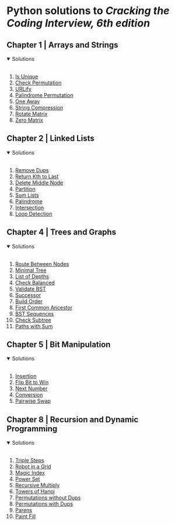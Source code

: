 # Python solutions to *Cracking the Coding Interview, 6th edition*
## Chapter 1 | Arrays and Strings
<details open>
<summary>Solutions</summary>
<br>
<ol>
    <li><a href="chapter1/is_unique.py">Is Unique</a></li>
    <li><a href="chapter1/is_permutation.py">Check Permutation</a></li>
    <li><a href="chapter1/urlify.py">URLify</a></li>
    <li><a href="chapter1/is_palindrome_permutation.py">Palindrome Permutation</a></li>
    <li><a href="chapter1/is_oneaway.py">One Away</a></li>
    <li><a href="chapter1/str_compression.py">String Compression</a></li>
    <li><a href="chapter1/rotate_matrix.py">Rotate Matrix</a></li>
    <li><a href="chapter1/zero_matrix.py">Zero Matrix</a></li>
</ol>
</details>

## Chapter 2 | Linked Lists
<details open>
<summary>Solutions</summary>
<br>
<ol>
    <li><a href="chapter2/remove_dups.py">Remove Dups</a></li>
    <li><a href="chapter2/kth_to_last.py">Return Kth to Last</a></li>
    <li><a href="chapter2/delete_mid_node.py">Delete Middle Node</a></li>
    <li><a href="chapter2/partition.py">Partition</a></li>
    <li><a href="chapter2/sum_lists.py">Sum Lists</a></li>
    <li><a href="chapter2/is_palindrome.py">Palindrome</a></li>
    <li><a href="chapter2/intersection.py">Intersection</a></li>
    <li><a href="chapter2/loop_detection.py">Loop Detection</a></li>
</ol>
</details>

## Chapter 4 | Trees and Graphs
<details open>
<summary>Solutions</summary>
<br>
<ol>
    <li><a href="chapter4/route_btw_nodes.py">Route Between Nodes</a></li>
    <li><a href="chapter4/minimal_tree.py">Minimal Tree</a></li>
    <li><a href="chapter4/list_of_depths.py">List of Depths</a></li>    
    <li><a href="chapter4/check_balanced.py">Check Balanced</a></li>
    <li><a href="chapter4/validate_bst.py">Validate BST</a></li>
    <li><a href="chapter4/successor.py">Successor</a></li>   
    <li><a href="chapter4/build_order.py">Build Order</a></li>
    <li><a href="chapter4/first_common_ancestor.py">First Common Ancestor</a></li>    
    <li><a href="chapter4/bst_sequences.py">BST Sequences</a></li>
    <li><a href="chapter4/check_subtree.py">Check Subtree</a></li>
    <li><a href="chapter4/paths_with_sum.py">Paths with Sum</a></li>
</ol>
</details>

## Chapter 5 | Bit Manipulation
<details open>
<summary>Solutions</summary>
<br>
<ol>
    <li><a href="chapter5/insertion.py">Insertion</a></li>
    <li><a href="chapter5/flip_bit_to_win.py">Flip Bit to Win</a></li>
    <li><a href="chapter5/next_number.py">Next Number</a></li>    
    <li><a href="chapter5/conversion.py">Conversion</a></li>
    <li><a href="chapter5/pairwise_swap.py">Pairwise Swap</a></li>
</ol>
</details>

## Chapter 8 | Recursion and Dynamic Programming
<details open>
<summary>Solutions</summary>
<br>
<ol>
    <li><a href="chapter8/triple_step.py">Triple Steps</a></li>
    <li><a href="chapter8/robot_in_grid.py">Robot in a Grid</a></li>    
    <li><a href="chapter8/magic_index.py">Magic Index</a></li>
    <li><a href="chapter8/power_set.py">Power Set</a></li>    
    <li><a href="chapter8/recursive_multiply.py">Recursive Multiply</a></li>
    <li><a href="chapter8/towers_of_hanoi.py">Towers of Hanoi</a></li>
    <li><a href="chapter8/permutation_without_dups.py">Permutations without Dups</a></li>
    <li><a href="chapter8/permutation_with_dups.py">Permutations with Dups</a></li>
    <li><a href="chapter8/parens.py">Parens</a></li>
    <li><a href="chapter8/paint_fill.py">Paint Fill</a></li>
</ol>
</details>
